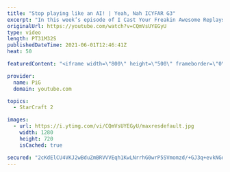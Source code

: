 ```yaml
---
title: "Stop playing like an AI! | Yeah, Nah ICYFAR G3"
excerpt: "In this week’s episode of I Cast Your Freakin Awesome Replays (ICYFAR) players sent in their replays where they tried to block opponents buildings at every turn!   NEW ICYFAR CHALLENGE: \"Bait\" - Bait your opponent out of position and crush them! Fake drops, hallucinated armies and mine/baneling traps"
originalUrl: https://youtube.com/watch?v=CQmVsUYEGyU
type: video
length: PT31M32S
publishedDateTime: 2021-06-01T12:46:41Z
heat: 50

featuredContent: "<iframe width=\"800\" height=\"500\" frameborder=\"0\" src=\"https://www.youtube.com/embed/CQmVsUYEGyU\" allow=\"accelerometer; autoplay; encrypted-media; gyroscope; picture-in-picture\" allowfullscreen></iframe>"

provider:
  name: PiG
  domain: youtube.com

topics:
  - StarCraft 2

images:
  - url: https://i.ytimg.com/vi/CQmVsUYEGyU/maxresdefault.jpg
    width: 1280
    height: 720
    isCached: true

secured: "2cKdElCU4VKJ2wBduZmBRVVVEqh1KwLNrrhG0wrP5SVmomzd/+GJ3q+evkNGd5/rL6eTDbptfUBXjvbgSP0rDQkQL4wcfIcZu2BSJKXkQA0ULTyojt8KhNk1BeNXAlaziCJvADb3oWMKH+pP9zs/PGjjJJDL8WH0b8JuNdmPecngz0sSWwGkWwkCzVjK1XWXUZAFI4gee2L/lh5XCat10Mr/6OJoE9U7mT1asMzI/dl4lres+IURx2MVMUU8vknD6Yd2Gv+R9Rd4NSO6s+aHJOyECuYrO2ixYpK3z5UAioNSv71wy+L99DSAyzDUoIltqFBDKftfrpsXzcOua4dhnluLHwZNWsT72g6cY17UHbVQkt3u6yg60RwoffreEi2NW3vd9oroxuSiHm6MNkfZT5n27BaauAxi7emDJOTmQv4=;dUx15xjLccOQls9OFu46oA=="
---
```



